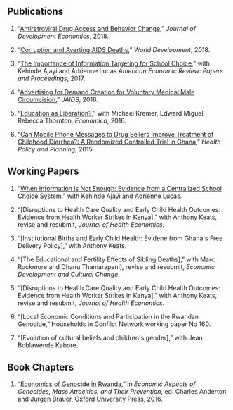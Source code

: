 ## Publications

1. “[Antiretroviral Drug Access and Behavior Change](/files/papers/arv.pdf),” *Journal of Development Economics*, 2018.

2. “[Corruption and Averting AIDS Deaths](/files/papers/corrup.pdf),” *World Development*, 2018.

3. “[The Importance of Information Targeting for School Choice](/files/papers/guiideparents.pdf),” with Kehinde Ajayi and Adrienne Lucas *American Economic Review: Papers and Proceedings*, 2017.

4. “[Advertising for Demand Creation for Voluntary Medical Male Circumcision](/files/papers/jaids.pdf),” *JAIDS*, 2016.

5. “[Education as Liberation?](/files/papers/edaslib.pdf),” with Michael Kremer, Edward Miguel, Rebecca Thornton, *Economica*, 2016.

6. “[Can Mobile Phone Messages to Drug Sellers Improve Treatment of Childhood Diarrhea?: A Randomized Controlled Trial in Ghana](/files/papers/smsghana.pdf),” *Health Policy and Planning*, 2015.

## Working Papers

1. “[When Information is Not Enough: Evidence from a Centralized School Choice System](/files/papers/guiide.pdf),” with Kehinde Ajayi and Adrienne Lucas.

2. “[Disruptions to Health Care Quality and Early Child Health Outcomes: Evidence from Health Worker Strikes in Kenya],” with Anthony Keats, revise and resubmit, *Journal of Health Economics*.

3. “[Institutional Births and Early Child Health: Evidene from Ghana's Free Delivery Policy],” with Anthony Keats.

4. “[The Educational and Fertility Effects of Sibling Deaths],” with Marc Rockmore and Dhanu Thamarapani), revise and resubmit, *Economic Development and Cultural Change*.

5. “[Disruptions to Health Care Quality and Early Child Health Outcomes: Evidence from Health Worker Strikes in Kenya],” with Anthony Keats, revise and resubmit, *Journal of Health Economics*.

6. “[Local Economic Conditions and Participation in the Rwandan Genocide,” Households in Conflict Network working paper No 160.

7. “[Evolution of cultural beliefs and children's gender],” with Jean Boblawende Kabore.


## Book Chapters

1. “[Economics of Genocide in Rwanda](/files/papers/smsghana.pdf),” in *Economic Aspects of Genocides, Mass Atrocities, and Their Prevention*, ed. Charles Anderton and Jurgen Brauer, Oxford University Press, 2016.

<!--
[![Analytics](https://ga-beacon.appspot.com/UA-78646709-2/starter-academic/readme?pixel)](https://github.com/igrigorik/ga-beacon)
-->
